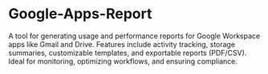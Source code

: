 # Google-Apps-Report
A tool for generating usage and performance reports for Google Workspace apps like Gmail and Drive. Features include activity tracking, storage summaries, customizable templates, and exportable reports (PDF/CSV). Ideal for monitoring, optimizing workflows, and ensuring compliance.
